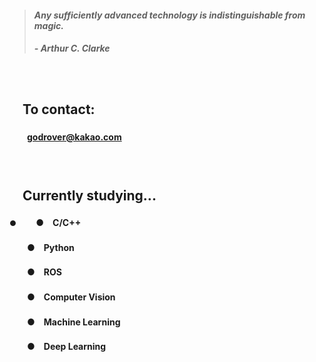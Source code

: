 > #### *Any sufficiently advanced technology is indistinguishable from magic.*
> ##### - Arthur C. Clarke

　

## 　**To contact:**
#### 　　godrover@kakao.com

　

## 　**Currently studying...**
#### <span style="font-size:12px;">●</span>  　　●　C/C++
#### 　　●　Python
#### 　　●　ROS
#### 　　●　Computer Vision
#### 　　●　Machine Learning
#### 　　●　Deep Learning


